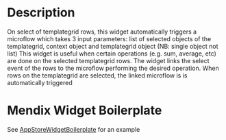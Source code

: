 # Description
On select of templategrid rows, this widget automatically triggers a microflow which takes 3 input parameters: list of selected objects of the templategrid, context object and templategrid object (NB: single object not list)
This widget is useful when certain operations (e.g. sum, average, etc) are done on the selected templategrid rows.
The widget links the select event of the rows to the microflow performing the desired operation.
When rows on the templategrid are selected, the linked microflow is is automatically triggered  

# Mendix Widget Boilerplate

See [AppStoreWidgetBoilerplate](https://github.com/mendix/AppStoreWidgetBoilerplate/) for an example

